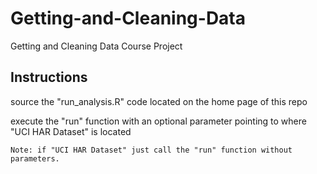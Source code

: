 # Getting-and-Cleaning-Data
Getting and Cleaning Data Course Project

Instructions
---
source the "run_analysis.R" code located on the home page of this repo

execute the "run" function with an optional parameter pointing to where "UCI HAR Dataset" is located

    Note: if "UCI HAR Dataset" just call the "run" function without parameters.
